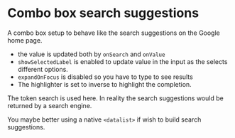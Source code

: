 # Combo box search suggestions

A combo box setup to behave like the search suggestions on the Google home page.

- the value is updated both by `onSearch` and `onValue`
- `showSelectedLabel` is enabled to update value in the input as the selects different options.
- `expandOnFocus` is disabled so you have to type to see results
- The highlighter is set to inverse to highlight the completion.

The token search is used here.  In reality the search suggestions would be returned by a search engine.

You maybe better using a native `<datalist>` if wish to build search suggestions.
